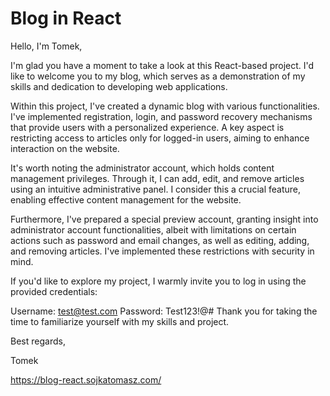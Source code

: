 # Blog in React	

Hello, I'm Tomek,

I'm glad you have a moment to take a look at this React-based project. I'd like to welcome you to my blog, which serves as a demonstration of my skills and dedication to developing web applications.

Within this project, I've created a dynamic blog with various functionalities. I've implemented registration, login, and password recovery mechanisms that provide users with a personalized experience. A key aspect is restricting access to articles only for logged-in users, aiming to enhance interaction on the website.

It's worth noting the administrator account, which holds content management privileges. Through it, I can add, edit, and remove articles using an intuitive administrative panel. I consider this a crucial feature, enabling effective content management for the website.

Furthermore, I've prepared a special preview account, granting insight into administrator account functionalities, albeit with limitations on certain actions such as password and email changes, as well as editing, adding, and removing articles. I've implemented these restrictions with security in mind.

If you'd like to explore my project, I warmly invite you to log in using the provided credentials:

Username: test@test.com
Password: Test123!@#
Thank you for taking the time to familiarize yourself with my skills and project.

Best regards,

Tomek

https://blog-react.sojkatomasz.com/
